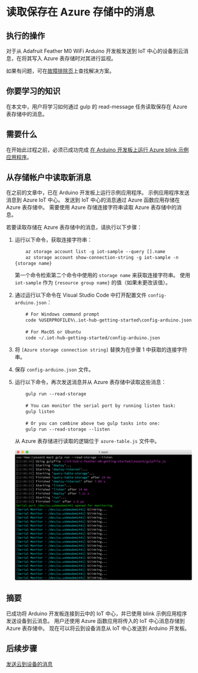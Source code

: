 <properties
    pageTitle="读取保存在 Azure 存储中的消息 | Azure"
    description="在将从设备到云的消息写入 Azure 表存储时，对其进行监视。"
    services="iot-hub"
    documentationcenter=""
    author="shizn"
    manager="timtl"
    tags=""
    keywords="云中的数据, 云数据收集, iot 云服务, iot 数据"
    translationtype="Human Translation" />
<tags
    ms.assetid="386083e0-0dbb-48c0-9ac2-4f8fb4590772"
    ms.service="iot-hub"
    ms.devlang="arduino"
    ms.topic="article"
    ms.tgt_pltfrm="na"
    ms.workload="na"
    ms.date="11/13/2016"
    wacn.date="05/08/2017"
    ms.author="xshi"
    ms.sourcegitcommit="2c4ee90387d280f15b2f2ed656f7d4862ad80901"
    ms.openlocfilehash="9b9159a410164b0be46db5342cd847806f9bf225"
    ms.lasthandoff="04/28/2017" />

# <a name="read-messages-persisted-in-azure-storage"></a>读取保存在 Azure 存储中的消息
## <a name="what-you-will-do"></a>执行的操作
对于从 Adafruit Feather M0 WiFi Arduino 开发板发送到 IoT 中心的设备到云消息，在将其写入 Azure 表存储时对其进行监视。

如果有问题，可在[故障排除页][troubleshooting]上查找解决方案。

## <a name="what-you-will-learn"></a>你要学习的知识
在本文中，用户将学习如何通过 gulp 的 read-message 任务读取保存在 Azure 表存储中的消息。

## <a name="what-you-need"></a>需要什么
在开始此过程之前，必须已成功完成 [在 Arduino 开发板上运行 Azure blink 示例应用程序][run-blink-application]。

## <a name="read-new-messages-from-your-storage-account"></a>从存储帐户中读取新消息
在之前的文章中，已在 Arduino 开发板上运行示例应用程序。 示例应用程序发送消息到 Azure IoT 中心。 发送到 IoT 中心的消息通过 Azure 函数应用存储在 Azure 表存储中。 需要使用 Azure 存储连接字符串读取 Azure 表存储中的消息。

若要读取存储在 Azure 表存储中的消息，请执行以下步骤：

1. 运行以下命令，获取连接字符串：

   
		   az storage account list -g iot-sample --query [].name
		   az storage account show-connection-string -g iot-sample -n {storage name}
   

    第一个命令检索第二个命令中使用的 `storage name` 来获取连接字符串。 使用 `iot-sample` 作为 `{resource group name}` 的值（如果未更改该值）。
    
2. 通过运行以下命令在 Visual Studio Code 中打开配置文件 `config-arduino.json`：

   
		   # For Windows command prompt
		   code %USERPROFILE%\.iot-hub-getting-started\config-arduino.json

		   # For MacOS or Ubuntu
		   code ~/.iot-hub-getting-started/config-arduino.json
   
3. 将 `[Azure storage connection string]` 替换为在步骤 1 中获取的连接字符串。
4. 保存 `config-arduino.json` 文件。
5. 运行以下命令，再次发送消息并从 Azure 表存储中读取这些消息：

   
		   gulp run --read-storage

		   # You can monitor the serial port by running listen task:
		   gulp listen

		   # Or you can combine above two gulp tasks into one:
		   gulp run --read-storage --listen
   

    从 Azure 表存储进行读取的逻辑位于 `azure-table.js` 文件中。

    ![gulp run --read-storage][gulp-run]  

## <a name="summary"></a>摘要
已成功将 Arduino 开发板连接到云中的 IoT 中心，并已使用 blink 示例应用程序发送设备到云消息。 用户还使用 Azure 函数应用将传入的 IoT 中心消息存储到 Azure 表存储中。 现在可以将云到设备消息从 IoT 中心发送到 Arduino 开发板。

## <a name="next-steps"></a>后续步骤
[发送云到设备的消息][send-cloud-to-device-messages]
<!-- Images and links -->


[troubleshooting]: /documentation/articles/iot-hub-adafruit-feather-m0-wifi-kit-arduino-troubleshooting/
[run-blink-application]: /documentation/articles/iot-hub-adafruit-feather-m0-wifi-kit-arduino-lesson3-run-azure-blink/
[gulp-run]: ./media/iot-hub-adafruit-feather-m0-wifi-lessons/lesson3/gulp_read_message_arduino.png
[send-cloud-to-device-messages]: /documentation/articles/iot-hub-adafruit-feather-m0-wifi-kit-arduino-lesson4-send-cloud-to-device-messages/

<!---HONumber=Mooncake_0116_2017-->